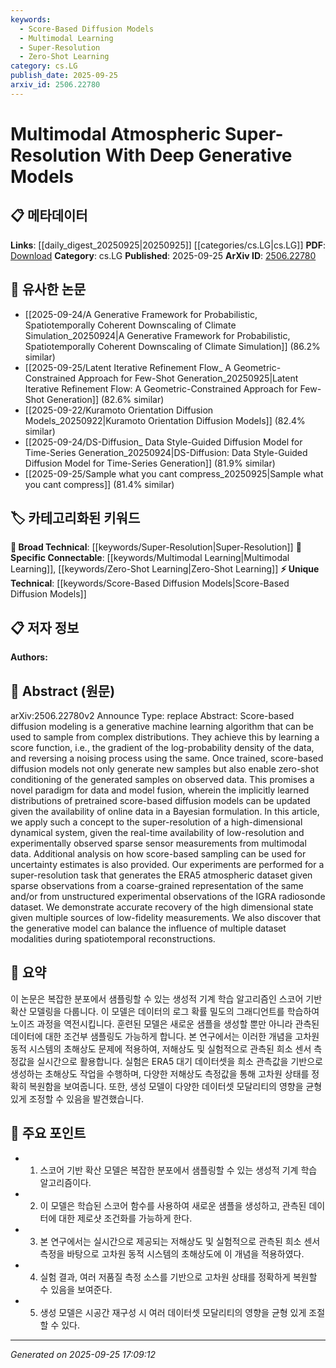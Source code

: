 ```yaml
---
keywords:
  - Score-Based Diffusion Models
  - Multimodal Learning
  - Super-Resolution
  - Zero-Shot Learning
category: cs.LG
publish_date: 2025-09-25
arxiv_id: 2506.22780
---
```


<!-- KEYWORD_LINKING_METADATA:
{
  "processed_timestamp": "2025-09-25T17:09:12.727483",
  "vocabulary_version": "1.0",
  "selected_keywords": [
    "Score-Based Diffusion Models",
    "Multimodal Learning",
    "Super-Resolution",
    "Zero-Shot Learning"
  ],
  "rejected_keywords": [],
  "similarity_scores": {
    "Score-Based Diffusion Models": 0.78,
    "Multimodal Learning": 0.82,
    "Super-Resolution": 0.7,
    "Zero-Shot Learning": 0.77
  },
  "extraction_method": "AI_prompt_based",
  "budget_applied": true,
  "candidates_json": {
    "candidates": [
      {
        "surface": "score-based diffusion modeling",
        "canonical": "Score-Based Diffusion Models",
        "aliases": [
          "diffusion modeling",
          "score-based models"
        ],
        "category": "unique_technical",
        "rationale": "This concept is central to the paper's methodology and offers a novel approach to generative modeling.",
        "novelty_score": 0.75,
        "connectivity_score": 0.65,
        "specificity_score": 0.85,
        "link_intent_score": 0.78
      },
      {
        "surface": "multimodal data",
        "canonical": "Multimodal Learning",
        "aliases": [
          "multimodal datasets",
          "multimodal inputs"
        ],
        "category": "specific_connectable",
        "rationale": "Multimodal data integration is crucial for the paper's approach to super-resolution, linking to broader multimodal learning concepts.",
        "novelty_score": 0.55,
        "connectivity_score": 0.88,
        "specificity_score": 0.7,
        "link_intent_score": 0.82
      },
      {
        "surface": "super-resolution",
        "canonical": "Super-Resolution",
        "aliases": [
          "SR",
          "image super-resolution"
        ],
        "category": "broad_technical",
        "rationale": "Super-resolution is a key application area in the paper, connecting to various enhancement techniques in image processing.",
        "novelty_score": 0.5,
        "connectivity_score": 0.75,
        "specificity_score": 0.65,
        "link_intent_score": 0.7
      },
      {
        "surface": "zero-shot conditioning",
        "canonical": "Zero-Shot Learning",
        "aliases": [
          "zero-shot inference",
          "zero-shot generation"
        ],
        "category": "specific_connectable",
        "rationale": "Zero-shot conditioning is a significant feature of the generative models discussed, linking to zero-shot learning frameworks.",
        "novelty_score": 0.6,
        "connectivity_score": 0.8,
        "specificity_score": 0.75,
        "link_intent_score": 0.77
      }
    ],
    "ban_list_suggestions": [
      "high-dimensional",
      "real-time",
      "low-resolution"
    ]
  },
  "decisions": [
    {
      "candidate_surface": "score-based diffusion modeling",
      "resolved_canonical": "Score-Based Diffusion Models",
      "decision": "linked",
      "scores": {
        "novelty": 0.75,
        "connectivity": 0.65,
        "specificity": 0.85,
        "link_intent": 0.78
      }
    },
    {
      "candidate_surface": "multimodal data",
      "resolved_canonical": "Multimodal Learning",
      "decision": "linked",
      "scores": {
        "novelty": 0.55,
        "connectivity": 0.88,
        "specificity": 0.7,
        "link_intent": 0.82
      }
    },
    {
      "candidate_surface": "super-resolution",
      "resolved_canonical": "Super-Resolution",
      "decision": "linked",
      "scores": {
        "novelty": 0.5,
        "connectivity": 0.75,
        "specificity": 0.65,
        "link_intent": 0.7
      }
    },
    {
      "candidate_surface": "zero-shot conditioning",
      "resolved_canonical": "Zero-Shot Learning",
      "decision": "linked",
      "scores": {
        "novelty": 0.6,
        "connectivity": 0.8,
        "specificity": 0.75,
        "link_intent": 0.77
      }
    }
  ]
}
-->

# Multimodal Atmospheric Super-Resolution With Deep Generative Models

## 📋 메타데이터

**Links**: [[daily_digest_20250925|20250925]] [[categories/cs.LG|cs.LG]]
**PDF**: [Download](https://arxiv.org/pdf/2506.22780.pdf)
**Category**: cs.LG
**Published**: 2025-09-25
**ArXiv ID**: [2506.22780](https://arxiv.org/abs/2506.22780)

## 🔗 유사한 논문
- [[2025-09-24/A Generative Framework for Probabilistic, Spatiotemporally Coherent Downscaling of Climate Simulation_20250924|A Generative Framework for Probabilistic, Spatiotemporally Coherent Downscaling of Climate Simulation]] (86.2% similar)
- [[2025-09-25/Latent Iterative Refinement Flow_ A Geometric-Constrained Approach for Few-Shot Generation_20250925|Latent Iterative Refinement Flow: A Geometric-Constrained Approach for Few-Shot Generation]] (82.6% similar)
- [[2025-09-22/Kuramoto Orientation Diffusion Models_20250922|Kuramoto Orientation Diffusion Models]] (82.4% similar)
- [[2025-09-24/DS-Diffusion_ Data Style-Guided Diffusion Model for Time-Series Generation_20250924|DS-Diffusion: Data Style-Guided Diffusion Model for Time-Series Generation]] (81.9% similar)
- [[2025-09-25/Sample what you cant compress_20250925|Sample what you cant compress]] (81.4% similar)

## 🏷️ 카테고리화된 키워드
**🧠 Broad Technical**: [[keywords/Super-Resolution|Super-Resolution]]
**🔗 Specific Connectable**: [[keywords/Multimodal Learning|Multimodal Learning]], [[keywords/Zero-Shot Learning|Zero-Shot Learning]]
**⚡ Unique Technical**: [[keywords/Score-Based Diffusion Models|Score-Based Diffusion Models]]

## 📋 저자 정보

**Authors:** 

## 📄 Abstract (원문)

arXiv:2506.22780v2 Announce Type: replace 
Abstract: Score-based diffusion modeling is a generative machine learning algorithm that can be used to sample from complex distributions. They achieve this by learning a score function, i.e., the gradient of the log-probability density of the data, and reversing a noising process using the same. Once trained, score-based diffusion models not only generate new samples but also enable zero-shot conditioning of the generated samples on observed data. This promises a novel paradigm for data and model fusion, wherein the implicitly learned distributions of pretrained score-based diffusion models can be updated given the availability of online data in a Bayesian formulation. In this article, we apply such a concept to the super-resolution of a high-dimensional dynamical system, given the real-time availability of low-resolution and experimentally observed sparse sensor measurements from multimodal data. Additional analysis on how score-based sampling can be used for uncertainty estimates is also provided. Our experiments are performed for a super-resolution task that generates the ERA5 atmospheric dataset given sparse observations from a coarse-grained representation of the same and/or from unstructured experimental observations of the IGRA radiosonde dataset. We demonstrate accurate recovery of the high dimensional state given multiple sources of low-fidelity measurements. We also discover that the generative model can balance the influence of multiple dataset modalities during spatiotemporal reconstructions.

## 📝 요약

이 논문은 복잡한 분포에서 샘플링할 수 있는 생성적 기계 학습 알고리즘인 스코어 기반 확산 모델링을 다룹니다. 이 모델은 데이터의 로그 확률 밀도의 그래디언트를 학습하여 노이즈 과정을 역전시킵니다. 훈련된 모델은 새로운 샘플을 생성할 뿐만 아니라 관측된 데이터에 대한 조건부 샘플링도 가능하게 합니다. 본 연구에서는 이러한 개념을 고차원 동적 시스템의 초해상도 문제에 적용하여, 저해상도 및 실험적으로 관측된 희소 센서 측정값을 실시간으로 활용합니다. 실험은 ERA5 대기 데이터셋을 희소 관측값을 기반으로 생성하는 초해상도 작업을 수행하며, 다양한 저해상도 측정값을 통해 고차원 상태를 정확히 복원함을 보여줍니다. 또한, 생성 모델이 다양한 데이터셋 모달리티의 영향을 균형 있게 조정할 수 있음을 발견했습니다.

## 🎯 주요 포인트

- 1. 스코어 기반 확산 모델은 복잡한 분포에서 샘플링할 수 있는 생성적 기계 학습 알고리즘이다.
- 2. 이 모델은 학습된 스코어 함수를 사용하여 새로운 샘플을 생성하고, 관측된 데이터에 대한 제로샷 조건화를 가능하게 한다.
- 3. 본 연구에서는 실시간으로 제공되는 저해상도 및 실험적으로 관측된 희소 센서 측정을 바탕으로 고차원 동적 시스템의 초해상도에 이 개념을 적용하였다.
- 4. 실험 결과, 여러 저품질 측정 소스를 기반으로 고차원 상태를 정확하게 복원할 수 있음을 보여준다.
- 5. 생성 모델은 시공간 재구성 시 여러 데이터셋 모달리티의 영향을 균형 있게 조절할 수 있다.


---

*Generated on 2025-09-25 17:09:12*